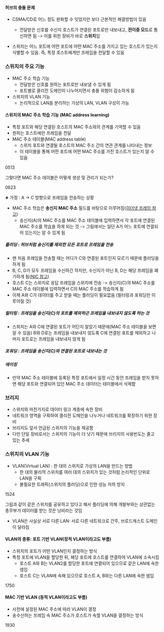 #### 허브의 충돌 문제
- CSMA/CD로 어느 정도 완화할 수 잇었지만 보다 근본적인 해결방법이 있음
	- 전달받은 신호를 수신지 호스트가 연결된 포트로만 내보내고, **전이중 모드**로 통신하면 됨
		-> 이를 위한 장비가 바로 **스위치**임

- 스위치는 어느 포트에 어떤 포트에 어떤 MAC 주소를 가지고 있는 호스트가 있는지 식별할 수 있음. 즉, 특정 호스트에게만 프레임을 전달할 수 있음

### 스위치의 주요 기능
- MAC 주소 학습 기능
	- 전달받은 신호를 원하는 포트로만 내보낼 수 있게 됨
	- 포트별로 콜리전 도메인이 나누어지면서 충돌 위험이 감소하게 됨
- 스위치의 VLAN 기능
	- 논리적으로 LAN을 분리하는 가상의 LAN, VLAN 구성이 가능

#### 스위치의 MAC 주소 학습 기능 (MAC address learning)
- 특정 포트와 해당 연결된 호스트의 MAC 주소와의 관계를 기억할 수 있음
- 원하는 호스트에만 프레임을 전달
- MAC 주소 테이블(MAC address table)
	- 스위치 포트와 연결될 호스트의 MAC 주소 간의 연관 관계를 나타내는 정보
	- 이 테이블을 통해 어떤 포트에 어떤 MAC 주소를 가진 호스트가 있는지 알 수 있음

0513

그렇다면 MAC 주소 테이블은 어떻게 생성 및 관리가 되는가?

0623

**※** 가정 : A -> C 방향으로 프레임을 전송하는 상황

- MAC 주소 학습은 **송신지 MAC 주소** 필드를 바탕으로 이루어짐([이더넷 프레임 참고](08.%20이더넷%20프레임))
	- 송신지(A)의 MAC 주소를 MAC 주소 테이블에 입력하면서 각 포트에 연결된 MAC 주소를 학습을 하게 되는 것
 -> 그림에서는 일단 A가 어느 포트에 연결되어 있는지는 알 수 있게 됨

##### 플러딩  : 허브처럼 송신지를 제외한 모든 포트로 프레임을 전송
- 맨 처음 프레임을 전송할 때는 어디가 C와 연결된 포트인지 모르기 때문에 플러딩을 하게 됨
- B, C, D가 모두 프레임을 수신하긴 하지만, 수신지가 아닌 B, D는 해당 프레임을 폐기하게 됨([NIC 참고](09.%20NIC와%20케이블.md))
- 호스트 C는 스위치로 응답 프레임을 스위치에 전송 -> 송신지(C)의 MAC 주소를 MAC 주소 테이블에 입력하면서 C의 MAC 주소를 학습하게 됨
- 이제 A와 C가 데이터를 주고 받을 때는 플러딩이 필요없음 (필터링과 포워딩만 이루어질 것)

##### 필터링 : 프레임을 송신지(C)의 포트를 제외하곤 프레임을 내보내지 않도록 하는 것
- 스위치는 A와 C에 연결된 포트가 어딘지 알았기 때문에(MAC 주소 테이블을 보면 알 수 있음) B와 D로는 프레임을 내보내지 않도록 C에 연결된 포트를 제외하고 나머지 포트로는 프레임을 내보내지 않게 됨

##### 포워딩 : 프레임을 송신지(C)와 연결된 포트로 내보내는 것

##### 에이징
- 만약 MAC 주소 테이블에 등록된 특정 포트에서 일정 시간 동안 프레임을 받지 못하면 해당 포트와 연결되어 있던 MAC 주소 데이터는 테이블에서 삭제함

### 브리지
- 스위치와 마찬가지로 데이터 링크 계층에 속한 장비
- 네트워크 영역을 구획하여 콜리전 도메인을 나누거나 네트워크를 확장하기 위한 장비
- 브리지도 앞서 언급된 스위치의 기능을 제공함
- 다만 단일 장비로서는 스위치의 기능이 더 낫기 때문에 브리지의 사용빈도는 줄고 있는 추세

### 스위치의 VLAN 기능
- VLAN(Virtual LAN) : 한 대의 스위치로 가상의 LAN을 만드는 방법
	- 한 대의 물리적 스위치를 여러 대의 스위치가 있는 것처럼 논리적인 단위로 LAN을 구획
	- 불필요한 트래픽(스위치의 플러딩)으로 인한 성능 저하 방지

1524

그림과 같이 같은 스위치를 공유하고 있다고 해서 플러딩에 의해 개발부와는 상관없는
총무부가 데이터를 받는 것은 낭비라는 것임

- VLAN은 사실상 서로 다른 LAN: 서로 다른 네트워크로 간주, 브로드캐스트 도메인이 달라짐

#### VLAN의 종류: 포트 기반 VLAN(정적 VLAN이라고도 부름)
- 스위치의 포트가 어떤 VLAN인지 결정하는 방식
- 특정 포트에 VLAN을 할당한 뒤, 해당 포트에 호스트를 연결하여 VLAN에 소속시킴
	- 호스트 A와 B는 VLAN2를 할당한 포트에 연결되어 있으므로 같은 LAN에 속한 셈임
	- 호스트 C는 VLAN에 속해 있으므로 호스트 A, B와는 다른 LAN에 속한 셈임

1750
#### MAC 기반 VLAN (동적 VLAN이라고도 부름)
- 사전에 설정된 MAC 주소에 따라 VLAN이 결정
- 송수신하는 프레임 속 MAC 주소가 호스트가 속할 VLAN을 결정하는 방식

1930